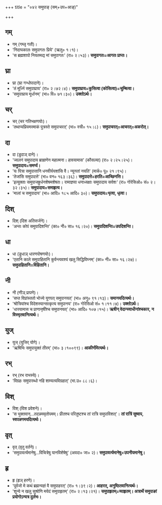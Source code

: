 +++
title = "०४२ समुपाङ् (सम्+उप+आङ्)"

+++

## गम्
- गम् (गम्लृ गतौ)।
- 'निदाघकालः समुपागतः प्रिये' (ऋतु० १।१)।
- 'स ब्रह्मशापो नियतमद्य मां समुपागतः' (रा० २।५३)। **समुपागतः=आगतः प्राप्तः।**

## घ्रा
- घ्रा (घ्रा गन्धोपादाने)।
- 'तं मूर्ध्नि समुपाघ्राय' (रा० २।७२।४)। **समुपाघ्राय=कुसित्वा (कोसित्वा)=चुम्बित्वा।**
- 'समुपाघ्राय मूर्धानम्' (भा० वि० ७१।३०)। **उक्तोऽर्थः।**

## चर्
- चर् (चर गतिभक्षणयोः)।
- 'तथाप्यप्रियमस्माकं पुत्रस्ते समुपाचरत्' (भा० स्त्री० १५।८)। **समुपाचरत्=आचरत्=अकरोत्।**

## दा
- दा (डुदाञ् दाने)।
- 'ज्वलनं समुपादाय ब्राह्मणेन महात्मना। हावयामास' (कौसल्या) (रा० २।२५।२५)। **समुपादाय=समर्प्य।**
- 'यः पित्रा समुपात्तानि धनवीर्ययशांसि वै। न्यूनतां नयति' (मार्क० पू० २१।९५)।
- 'तेजांसि समुपादत्ते' (भा० वन० १६३।३६)। **समुपादत्ते=हरति=आच्छिनत्ति।**
- 'इत्युक्ताः समुपाजह्रुर्धनशेषमशेषतः। रामाज्ञया धनाध्यक्षाः समुपादाय सर्वशः' (रा० गोरेसिओ० सं० २।३२।३५)। **समुपादाय=समाहृत्य।**
- 'मालां च समुपादाय' (भा० आदि० १८५ आदि० ३०)। **समुपादाय=भृत्वा, धृत्वा।**

## दिश्
- दिश् (दिश अतिसर्जने)।
- 'अन्तः कोपं समुपादिशन्ति' (का० नी० सा० १६।२०)। **समुपादिशन्ति=उपदिशन्ति।**

## धा
- धा (डुधाञ् धारणपोषणयोः)।
- 'एतानि काले समुपाहितानि कुर्वन्त्यवश्यं खलु सिद्धिविघ्नम्' (का० नी० सा० १६।२७)। **समुपाहितानि=विहितानि।**

## नी
- नी (णीञ् प्रापणे)।
- 'सप्त विप्रांस्ततो भोज्ये युगपत् समुपानयत्' (भा० अनु० ९१।१३)। **समानयदित्यर्थः।**
- 'श्रोत्रियांश्च विदेशस्यान्सत्कृत्य समुपानय' (रा० गोरेसिओ सं० १।११।७)। **उक्तोऽर्थः।**
- 'धारयामास च प्राणानृषींश्च समुपानयत्' (भा० आदि० १०७।१५)। **ऋषीन् वेदान्स्वाधीनांश्चकार, न विस्मृतवानित्यर्थः।**

## युज्
- युज् (युजिर् योगे)।
- 'ऋषिभिः समुपायुक्तं तीरम्' (भा० ३।१००९९)। **आकीर्णमित्यर्थः।**

## रभ्
- रभ् (रभ राभस्ये)।
- 'विग्रहः समुपारब्धो नहि शाम्यत्यविग्रहात्' (भा.उ० ८८।६)।

## विश्
- विश् (विश प्रवेशने)।
- 'स भुक्तवान्…तदन्नममृतोपमम्। प्रीतश्च परितुष्टश्च तां रात्रि समुपाविशत्'। **तां रात्रिं सुष्वाप, स्वपन्नगमयदित्यर्थः।**

## वृत्
- वृत् (वृतु वर्तने)।
- 'समुपावर्त्यमानेषु…विचित्रेषु यानविशेषेषु' (अवदा० जा० २)। **समुपावर्त्यमानेषु=उपनीयमानेषु।**

## हृ
- हृ (हृञ् हरणे)।
- 'पूर्वजो मे कथं ब्रह्मन्यज्ञं वै समुपाहरत्' (रा० १।३९।२)। **आहरत्, अनुष्ठितवानित्यर्थः।**
- 'शून्ये न खलु सुश्रोणि मयेदं समुपाहृतम्' (रा० २।१३।२१)। **समुपाहृतम्=व्याहृतम्। अत्रार्थे समुपाङां प्रयोगोऽन्यत्र दुर्लभः।**
